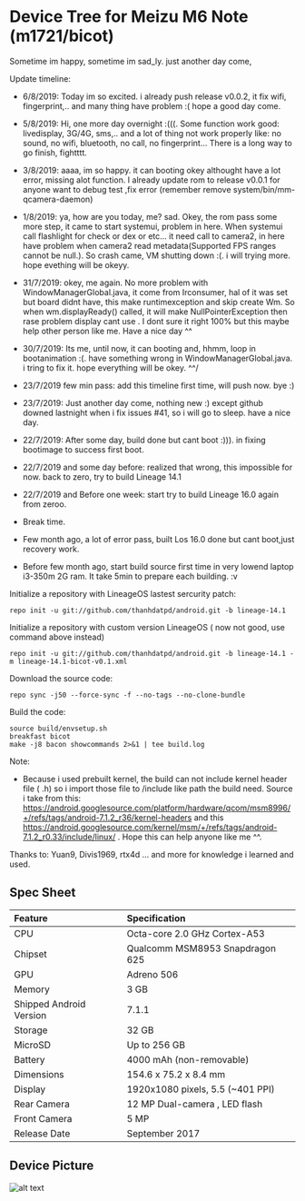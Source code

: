 # Device Tree for Meizu M6 Note (m1721/bicot)


Sometime im happy, sometime im sad_ly. just another day come, 

Update timeline:

- 6/8/2019: Today im so excited. i already push release v0.0.2, it fix wifi, fingerprint,.. and many thing have problem :( hope a good day come.

- 5/8/2019: Hi, one more day overnight :(((. Some function work good: livedisplay, 3G/4G, sms,.. and a lot of thing not work properly like: no sound, no wifi, bluetooth, no call, no fingerprint... There is a long way to go finish, fightttt. 

- 3/8/2019: aaaa, im so happy. it can booting okey althought have a lot error, missing alot function. I already update rom to release v0.0.1 for anyone want to debug test ,fix error (remember remove system/bin/mm-qcamera-daemon)

- 1/8/2019: ya, how are you today, me? sad. Okey, the rom pass some more step, it came to start systemui, problem in here. When systemui call flashlight for check or dex or etc... it need call to camera2, in here have problem when camera2 read metadata(Supported FPS ranges cannot be null.). So crash came, VM shutting down :(. i will trying more. hope evething will be okeyy.

- 31/7/2019: okey, me again. No more problem with WindowManagerGlobal.java, it come from Irconsumer, hal of it was set but board didnt have, this make runtimexception and skip create Wm. So when wm.displayReady() called, it will make NullPointerException then rase problem display cant use . I dont sure it right 100% but this maybe help other person like me. Have a nice day ^^

- 30/7/2019: Its me, until now, it can booting and, hhmm, loop in bootanimation :(. have something wrong in WindowManagerGlobal.java. i tring to fix it. hope everything will be okey. ^^/ 

- 23/7/2019 few min pass: add this timeline first time, will push now. bye :)

- 23/7/2019: Just another day come, nothing new :) except github downed lastnight when i fix issues #41, so i will go to sleep. have a nice day. 

- 22/7/2019: After some day, build done but cant boot :))). in fixing bootimage to success first boot. 

- 22/7/2019 and some day before: realized that wrong, this impossible for now. back to zero, try to build Lineage 14.1

- 22/7/2019 and Before one week: start try to build Lineage 16.0 again from zeroo.

- Break time.

- Few month ago, a lot of error pass, built Los 16.0 done but cant boot,just recovery work.

- Before few month ago, start build source first time in very lowend laptop i3-350m 2G ram. It take 5min to prepare each building. :v





Initialize a repository with LineageOS lastest sercurity patch:

    repo init -u git://github.com/thanhdatpd/android.git -b lineage-14.1

Initialize a repository with custom version LineageOS ( now not good, use command above instead)

    repo init -u git://github.com/thanhdatpd/android.git -b lineage-14.1 -m lineage-14.1-bicot-v0.1.xml
  
Download the source code:

    repo sync -j50 --force-sync -f --no-tags --no-clone-bundle

Build the code:

    source build/envsetup.sh
    breakfast bicot
    make -j8 bacon showcommands 2>&1 | tee build.log










Note:

- Because i used prebuilt kernel, the build can not include kernel header file ( .h) so i import those file to /include like path the build need. Source i take from this: https://android.googlesource.com/platform/hardware/qcom/msm8996/+/refs/tags/android-7.1.2_r36/kernel-headers and this https://android.googlesource.com/kernel/msm/+/refs/tags/android-7.1.2_r0.33/include/linux/ . Hope this can help anyone like me ^^.



Thanks to: Yuan9, Divis1969, rtx4d ... and more for knowledge i learned and used. 



## Spec Sheet

| Feature                 | Specification                     |
| :---------------------- | :-------------------------------- |
| CPU                     | Octa-core 2.0 GHz Cortex-A53      |
| Chipset                 | Qualcomm MSM8953 Snapdragon 625   |
| GPU                     | Adreno 506                        |
| Memory                  | 3 GB                              |
| Shipped Android Version | 7.1.1                             |
| Storage                 | 32 GB                             |
| MicroSD                 | Up to 256 GB                      |
| Battery                 | 4000 mAh (non-removable)          |
| Dimensions              | 154.6 x 75.2 x 8.4 mm
| Display                 | 1920x1080 pixels, 5.5 (~401 PPI)  |
| Rear Camera             | 12 MP Dual-camera , LED flash     |
| Front Camera            | 5 MP                              |
| Release Date            | September 2017                    |

## Device Picture

![alt text](https://cdn2.gsmarena.com/vv/pics/meizu/meizu-m6-note-13.jpg)
